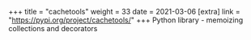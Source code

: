 +++
title = "cachetools"
weight = 33
date = 2021-03-06
[extra]
link = "https://pypi.org/project/cachetools/"
+++
Python library - memoizing collections and decorators

